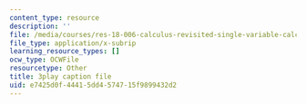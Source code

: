 ```yaml
---
content_type: resource
description: ''
file: /media/courses/res-18-006-calculus-revisited-single-variable-calculus-fall-2010/e7425d0f44415dd4574715f9899432d2_tGTCt3Dewtw.srt
file_type: application/x-subrip
learning_resource_types: []
ocw_type: OCWFile
resourcetype: Other
title: 3play caption file
uid: e7425d0f-4441-5dd4-5747-15f9899432d2
---
```

